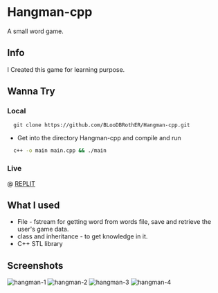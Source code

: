 # Hangman-cpp
  A small word game.

## Info
  I Created this game for learning purpose.
  
## Wanna Try
  ### Local
  ```
    git clone https://github.com/BLooDBRothER/Hangman-cpp.git
  ```
  * Get into the directory Hangman-cpp and compile and run
  ``` bash
    c++ -o main main.cpp && ./main
  ```
  ### Live 
  @ [REPLIT](https://replit.com/@ArulMurugavelB/Hangman-cpp)
  
## What I used
  * File - fstream for getting word from words file, save and retrieve the user's game data.
  * class and inheritance - to get knowledge in it.
  * C++ STL library

## Screenshots
![hangman-1](https://user-images.githubusercontent.com/63643748/134791433-b6853963-a496-4ce2-8ab0-ef82a87fe5b7.png)
![hangman-2](https://user-images.githubusercontent.com/63643748/134791434-9996065e-6640-4d13-8130-495790dc4e61.png)
![hangman-3](https://user-images.githubusercontent.com/63643748/134791436-7df1a32b-2740-49e6-a3ff-d2cc59cdd3fa.png)
![hangman-4](https://user-images.githubusercontent.com/63643748/134791437-933018c0-b426-41d7-823d-5654965bb5e4.png)
